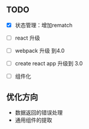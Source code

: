 ## TODO
- [x] 状态管理：增加rematch
- [ ] react 升级
- [ ] webpack 升级 到4.0
- [ ] create react app 升级到 3.0
- [ ] 组件化


## 优化方向
* 数据返回的错误处理  
* 通用组件的提取
